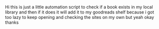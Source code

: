 Hi this is just a little automation script to check if a book exists in my local library and then if it does it will add it to my goodreads shelf because i got too lazy to keep opening and checking the sites on my own but yeah okay thanks
